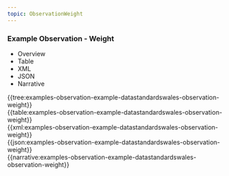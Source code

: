 ```yaml
---
topic: ObservationWeight
---
```



### Example Observation - Weight

<div class="tab-wrap">
  <ul class="tab-head">
    <li class="tablink" onclick="openCity(this,'tabtree')" data-target="tabtree">
      Overview
    </li>
    <li class="tablink" onclick="openCity(this,'tabtable')" data-target="tabtable">
      Table
    </li>
    <li class="tablink tab-active" onclick="openCity(this,'tabxml')" data-target="tabxml">
      XML
    </li>    
    <li class="tablink" onclick="openCity(this,'tabjson')" data-target="tabjson">
      JSON
    </li>    
    <li class="tablink" onclick="openCity(this,'tabnarrative')" data-target="tabnarrative">
      Narrative
    </li>
  </ul>
  <div class="tab-main">
    <div id="tabtree" class="tabcontent">
      {{tree:examples-observation-example-datastandardswales-observation-weight}}
    </div>
    <div id="tabtable" class="tabcontent">
      {{table:examples-observation-example-datastandardswales-observation-weight}}
    </div>       
    <div id="tabxml" class="tabcontent active">      
      {{xml:examples-observation-example-datastandardswales-observation-weight}}
    </div>
    <div id="tabjson" class="tabcontent">
      {{json:examples-observation-example-datastandardswales-observation-weight}}
    </div>       
    <div id="tabnarrative" class="tabcontent">
      {{narrative:examples-observation-example-datastandardswales-observation-weight}}
    </div>  
  </div>
</div>